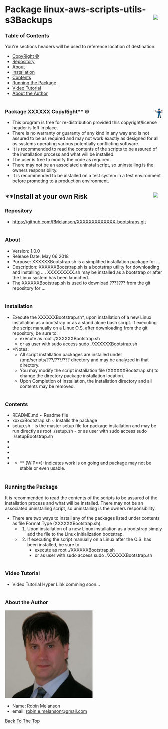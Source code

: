 # Package linux-aws-scripts-utils-s3Backups<img src="https://github.com/RMelanson/linux-scripts-bootstraps/blob/master/images/crash.png" width="6%" align= "right">
### Table of Contents
You're sections headers will be used to reference location of destination.

- [CopyRight ©](#CopyRight)
- [Repository](#Repository)
- [About](#About)
- [Installation](#Installation)
- [Contents](#Contents)
- [Running the Package](#Running-the-Package)
- [Video Tutorial](#Video-Tutoria)
- [About the Author](#About-the-Author)
#
### <b>Package XXXXXX CopyRight** ©</b> <img src="https://github.com/RMelanson/linux-scripts-bootstraps/blob/master/images/policeman.png" width="5%" align= "right">

- This program is free for re-distribution provided this copyright/license header is left in place.  
- There is no warranty or guaranty of any kind in any way and is not assured to be as required and may not work exactly as designed for all os systems operating various potentially conflicting software.  
- It is recommended to read the contents of the scripts to be assured of the installation process and what will be installed. 
- The user is free to modify the code as required. 
- There may not be an associated uninstal script, so uninstalling is the owners responsibility.
- It is recommended to be installed on a test system in a test environment before promoting to a production environment.
## <b>**Install at your own Risk</b><img src="https://github.com/RMelanson/linux-scripts-bootstraps/blob/master/images/caution.jfif" width="6%" align= "right">
### Repository
- https://github.com/RMelanson/XXXXXXXXXXXXX-bootstraps.git
#
### About
- Version: 1.0.0
- Release Date: May 06 2018
- Purpose: XXXXXXBootstrap.sh is a simplified installation package for ...
- Description: XXXXXXBootstrap.sh is a  bootstrap utility for downloading and installing .... XXXXXXXXX.sh may be installed as a bootstrap or after the Linux system has been launched. 
- The XXXXXXBootstrap.sh is used to download ??????? from the git repository for ...
#
### Installation
- Execute the XXXXXXBootstrap.sh*, upon installation of a new Linux installation as a bootstrap or as a stand alone bash script. If executing the script manually on a Linux O.S. after downloading from the git repository, be sure to:
  - execute as root ./XXXXXXBootstrap.sh
  - or as user with sudo access sudo ./XXXXXXBootstrap.sh
- *Notes: 
    - All script installation packages are installed under /tmp/scripts/???/???/??? directory and may be analyzed in that directory.
    - You may modify the script installation file (XXXXXXBootstrap.sh) to change the directory package installation location.
    - Upon Completion of installation, the installation directory and all contents may be removed.
#
### Contents 

- README.md ~ Readme file
- xxxxxBootstrap.sh  ~ Installs the package
- setup.sh - is the master setup file for package installation and may be run directly as root ./setup.sh
       - or as user with sudo access sudo ./setupBootstrap.sh
-
-
-
-
- 
   - ** (WIP**): indicates work is on going and package may not be stable or even usable.
#
### Running the Package
It is recommended to read the contents of the scripts to be assured of the installation process and what will be installed.  There may not be an associated uninstalling script, so uninstalling is the owners responsibility.
- There are two ways to install any of the packages listed under contents as file Format Type (XXXXXXBootstrap.sh).
  - 1. Upon installation of a new Linux installation as a bootstrap simply add the file to the Linux initialization bootstrap.
  - 2. If executing the script manually on a Linux after the O.S. has been installed, be sure to
       - execute as root ./XXXXXXBootstrap.sh
       - or as user with sudo access sudo ./XXXXXXBootstrap.sh
#
### Video Tutorial
- Video Tutorial Hyper Link comming soon...
#
### About the Author
![Author Image](https://github.com/RMelanson/profile/blob/master/RobinPhoto.jpg)
- Name: Robin Melanson
- email: robin.e.melanson@gmail.com

[Back To The Top](#Package-Linux-scripts-bootstraps)
